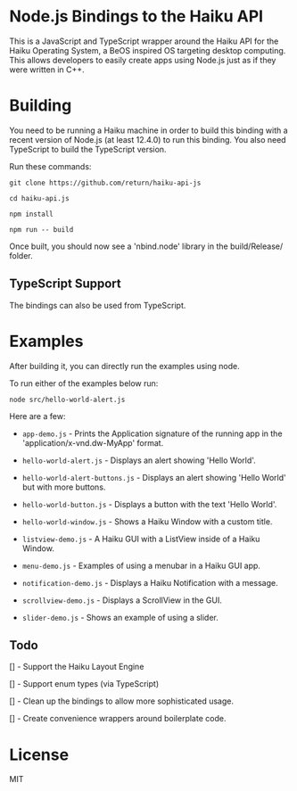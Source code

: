# Node.js Bindings to the Haiku API 

This is a JavaScript and TypeScript wrapper around the Haiku API for the Haiku Operating System, a BeOS inspired OS targeting desktop computing. This allows developers to easily create apps using Node.js just as if they were written in C++.

# Building 

You need to be running a Haiku machine in order to build this binding with a recent version of Node.js (at least 12.4.0) to run this binding. You also need TypeScript to build the TypeScript version.

Run these commands:

`git clone https://github.com/return/haiku-api-js`

`cd haiku-api.js`

`npm install`

`npm run -- build`

Once built, you should now see a 'nbind.node' library in the build/Release/ folder.


## TypeScript Support

The bindings can also be used from TypeScript.

# Examples
After building it, you can directly run the examples using node.

To run either of the examples below run:

`node src/hello-world-alert.js`

Here are a few:

* `app-demo.js` - Prints the Application signature of the running app in the 'application/x-vnd.dw-MyApp' format.

* `hello-world-alert.js` - Displays an alert showing 'Hello World'.

* `hello-world-alert-buttons.js` - Displays an alert showing 'Hello World' but with more buttons.

* `hello-world-button.js` - Displays a button with the text 'Hello World'.

* `hello-world-window.js` - Shows a Haiku Window with a custom title.

* `listview-demo.js` - A Haiku GUI with a ListView inside of a Haiku Window.

* `menu-demo.js` - Examples of using a menubar in a Haiku GUI app.

* `notification-demo.js` - Displays a Haiku Notification with a message.

* `scrollview-demo.js` - Displays a ScrollView in the GUI.

* `slider-demo.js` - Shows an example of using a slider.


## Todo
[] - Support the Haiku Layout Engine

[] - Support enum types (via TypeScript)

[] - Clean up the bindings to allow more sophisticated usage.

[] - Create convenience wrappers around boilerplate code.

# License

MIT
